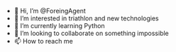 - 👋 Hi, I’m @ForeingAgent
- 👀 I’m interested in triathlon and new technologies
- 🌱 I’m currently learning Python
- 💞️ I’m looking to collaborate on something impossible
- 📫 How to reach me 

<!---
ForeingAgent/ForeingAgent is a ✨ special ✨ repository because its `README.md` (this file) appears on your GitHub profile.
You can click the Preview link to take a look at your changes.
--->
